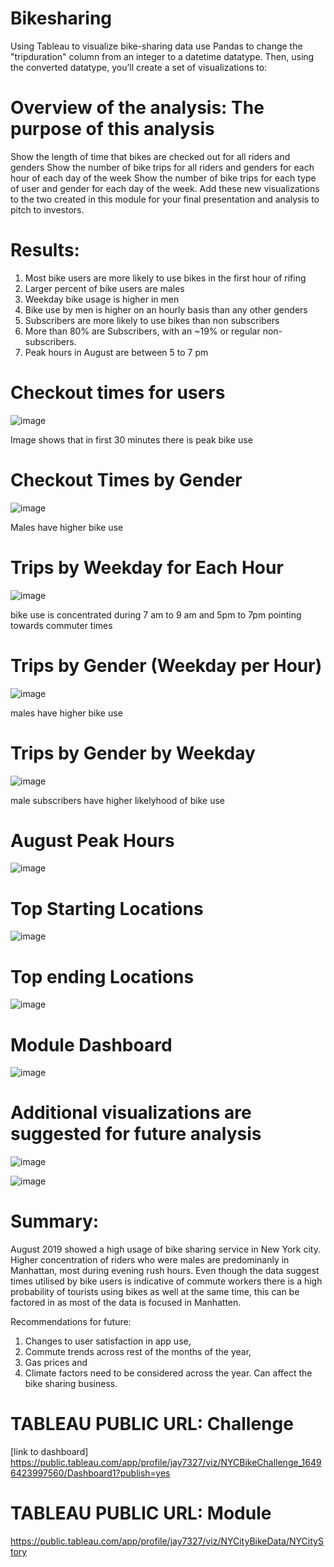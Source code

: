 # Bikesharing
Using Tableau to visualize bike-sharing data
use Pandas to change the "tripduration" column from an integer to a datetime datatype. Then, using the converted datatype, you’ll create a set of visualizations to:

# Overview of the analysis: The purpose of this analysis
Show the length of time that bikes are checked out for all riders and genders
Show the number of bike trips for all riders and genders for each hour of each day of the week
Show the number of bike trips for each type of user and gender for each day of the week.
Add these new visualizations to the two created in this module for your final presentation and analysis to pitch to investors.

# Results:
1. Most bike users are more likely to use bikes in the first hour of rifing
2. Larger percent of bike users are males
3. Weekday bike usage is higher in men
4. Bike use by men is higher on an hourly basis than any other genders
5. Subscribers are more likely to use bikes than non subscribers
6. More than 80% are Subscribers, with an ~19% or regular non-subscribers.
7. Peak hours in August are between 5 to 7 pm

# Checkout times for users

![image](https://user-images.githubusercontent.com/96351897/162660271-4a4019f5-2367-4a65-9f20-ddfb1578d6f0.png)

Image shows that in first 30 minutes there is peak bike use

# Checkout Times by Gender

![image](https://user-images.githubusercontent.com/96351897/162660354-7918e3c7-9daa-4975-8ef5-8f06b37c3794.png)

Males have higher bike use



# Trips by Weekday for Each Hour

![image](https://user-images.githubusercontent.com/96351897/162660425-51fab5c8-1674-4fc8-9de0-4251aaaf32f3.png)

bike use is concentrated during 7 am to 9 am and 5pm to 7pm pointing towards commuter times


# Trips by Gender (Weekday per Hour) 

![image](https://user-images.githubusercontent.com/96351897/162660468-c51e746e-6c20-45b1-b8ef-a680efacc691.png)

males have higher bike use


# Trips by Gender by Weekday

![image](https://user-images.githubusercontent.com/96351897/162660514-87c53d5b-9d3e-40a3-b921-e64ae821736b.png)

male subscribers have higher likelyhood of bike use

# August Peak Hours

![image](https://user-images.githubusercontent.com/96351897/162660600-dda5b20f-c9af-423e-8f20-247f2ee420dc.png)

# Top Starting Locations

![image](https://user-images.githubusercontent.com/96351897/162660681-4fcfec4b-88f2-4cfb-b1c9-1df6a2811d6d.png)


# Top ending Locations

![image](https://user-images.githubusercontent.com/96351897/162660700-ed803da4-2668-4364-a4fc-81923557960f.png)


# Module Dashboard

![image](https://user-images.githubusercontent.com/96351897/162660720-ac3efc35-98cf-4594-bd27-e8a1fb2d78c1.png)

# Additional visualizations are suggested for future analysis

![image](https://user-images.githubusercontent.com/96351897/162663872-a908aa5a-0571-4d3c-aa21-ef31694f9177.png)


![image](https://user-images.githubusercontent.com/96351897/162663892-26c1c972-f070-472c-a17d-ac78f427055a.png)



# Summary:

August 2019 showed a high usage of bike sharing service in New York city.
Higher concentration of riders who were males are predominanly in Manhattan, most during evening rush hours. 
Even though the data suggest times utilised by bike users is indicative of commute workers there is a high probability of tourists using bikes as well at the same time, this can be factored in as most of the data is focused in Manhatten.

Recommendations for future:
1. Changes to user satisfaction in app use, 
2. Commute trends across rest of the months of the year,
3. Gas prices and 
4. Climate factors need to be considered across the year. 
Can affect the bike sharing business.


# TABLEAU PUBLIC URL: Challenge
[link to dashboard] https://public.tableau.com/app/profile/jay7327/viz/NYCBikeChallenge_16496423997560/Dashboard1?publish=yes



# TABLEAU PUBLIC URL: Module
https://public.tableau.com/app/profile/jay7327/viz/NYCityBikeData/NYCityStory









